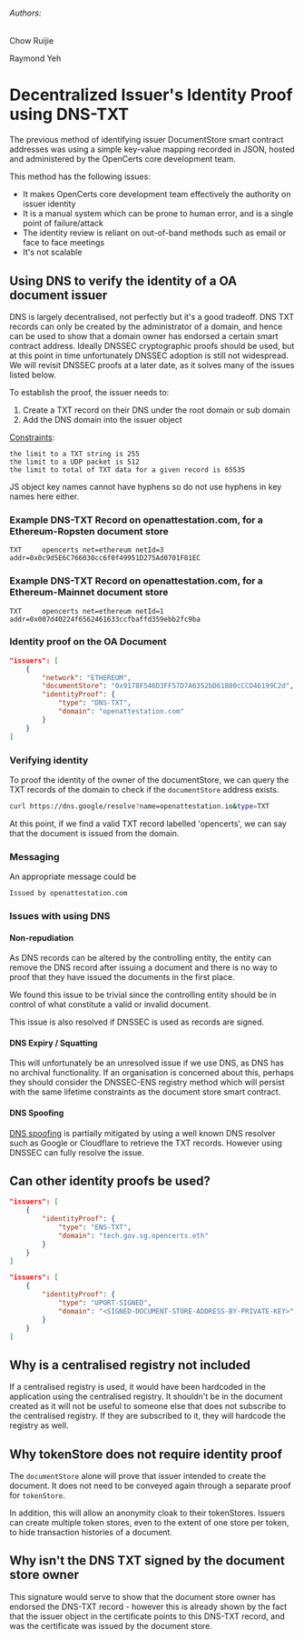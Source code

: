 ###### Authors:
Chow Ruijie

Raymond Yeh

# Decentralized Issuer's Identity Proof using DNS-TXT
The previous method of identifying issuer DocumentStore smart contract addresses was using a simple key-value mapping recorded in JSON, hosted and administered by the OpenCerts core development team. 

This method has the following issues:
  - It makes OpenCerts core development team effectively the authority on issuer identity
  - It is a manual system which can be prone to human error, and is a single point of failure/attack
  - The identity review is reliant on out-of-band methods such as email or face to face meetings
  - It's not scalable

## Using DNS to verify the identity of a OA document issuer

DNS is largely decentralised, not perfectly but it's a good tradeoff. DNS TXT records can only be created by the administrator of a domain, and hence can be used to show that a domain owner has endorsed a certain smart contract address. Ideally DNSSEC cryptographic proofs should be used, but at this point in time unfortunately DNSSEC adoption is still not widespread. We will revisit DNSSEC proofs at a later date, as it solves many of the issues listed below.

To establish the proof, the issuer needs to:

1. Create a TXT record on their DNS under the root domain or sub domain
2. Add the DNS domain into the issuer object

[Constraints](https://support.agari.com/hc/en-us/articles/202952749-How-long-can-my-SPF-record-be-):

    the limit to a TXT string is 255
    the limit to a UDP packet is 512
    the limit to total of TXT data for a given record is 65535
    
 JS object key names cannot have hyphens so do not use hyphens in key names here either.


### Example DNS-TXT Record on openattestation.com, for a Ethereum-Ropsten document store
```
TXT     opencerts net=ethereum netId=3 addr=0x0c9d5E6C766030cc6f0f49951D275Ad0701F81EC
```


### Example DNS-TXT Record on openattestation.com, for a Ethereum-Mainnet document store
```
TXT     opencerts net=ethereum netId=1 addr=0x007d40224f6562461633ccfbaffd359ebb2fc9ba
```


### Identity proof on the OA Document

```json
"issuers": [
    {
        "network": "ETHEREUM",
        "documentStore": "0x9178F546D3FF57D7A6352bD61B80cCCD46199C2d",
        "identityProof": {
            "type": "DNS-TXT",
            "domain": "openattestation.com"
        }
    }
]
```

### Verifying identity

To proof the identity of the owner of the documentStore, we can query the TXT records of the domain to check if the `documentStore` address exists. 

```sh
curl https://dns.google/resolve?name=openattestation.io&type=TXT
```

At this point, if we find a valid TXT record labelled 'opencerts', we can say that the document is issued from the domain. 

### Messaging

An appropriate message could be

```
Issued by openattestation.com
```

### Issues with using DNS

#### Non-repudiation

As DNS records can be altered by the controlling entity, the entity can remove the DNS record after issuing a document and there is no way to proof that they have issued the documents in the first place.

We found this issue to be trivial since the controlling entity should be in control of what constitute a valid or invalid document. 

This issue is also resolved if DNSSEC is used as records are signed.

#### DNS Expiry / Squatting
This will unfortunately be an unresolved issue if we use DNS, as DNS has no archival functionality. If an organisation is concerned about this, perhaps they should consider the DNSSEC-ENS registry method which will persist with the same lifetime constraints as the document store smart contract.

#### DNS Spoofing
[DNS spoofing](https://en.wikipedia.org/wiki/DNS_spoofing) is partially mitigated by using a well known DNS resolver such as Google or Cloudflare to retrieve the TXT records. However using DNSSEC can fully resolve the issue.

## Can other identity proofs be used?

```json
"issuers": [
    {
        "identityProof": {
            "type": "ENS-TXT",
            "domain": "tech.gov.sg.opencerts.eth"
        }
    }
]
```

```json
"issuers": [
    {
        "identityProof": {
            "type": "UPORT-SIGNED",
            "domain": "<SIGNED-DOCUMENT-STORE-ADDRESS-BY-PRIVATE-KEY>"
        }
    }
]
```

## Why is a centralised registry not included

If a centralised registry is used, it would have been hardcoded in the application using the centralised registry. It shouldn't be in the document created as it will not be useful to someone else that does not subscribe to the centralised registry. If they are subscribed to it, they will hardcode the registry as well. 

## Why tokenStore does not require identity proof

The `documentStore` alone will prove that issuer intended to create the document. It does not need to be conveyed again through a separate proof for `tokenStore`. 

In addition, this will allow an anonymity cloak to their tokenStores. Issuers can create multiple token stores, even to the extent of one store per token, to hide transaction histories of a document.

## Why isn't the DNS TXT signed by the document store owner
This signature would serve to show that the document store owner has endorsed the DNS-TXT record - however this is already shown by the fact that the issuer object in the certificate points to this DNS-TXT record, and was the certificate was issued by the document store.

